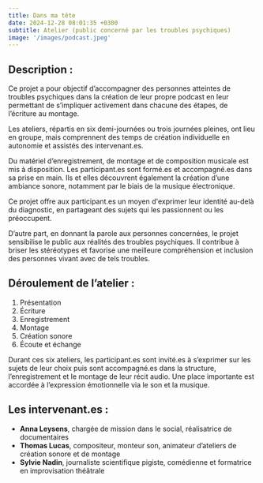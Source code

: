 ```yaml
---
title: Dans ma tête
date: 2024-12-28 08:01:35 +0300
subtitle: Atelier (public concerné par les troubles psychiques)
image: '/images/podcast.jpeg'
---
```


## Description :

Ce projet a pour objectif d’accompagner des personnes atteintes de troubles psychiques dans la création de leur propre podcast en leur permettant de s’impliquer activement dans chacune des étapes, de l’écriture au montage. 

Les ateliers, répartis en six demi-journées ou trois journées pleines, ont lieu en groupe, mais comprennent des temps de création individuelle en autonomie et assistés des intervenant.es.

Du matériel d’enregistrement, de montage et de composition musicale est mis à disposition. Les participant.es sont formé.es et accompagné.es dans sa prise en main. Ils et elles découvrent également la création d’une ambiance sonore, notamment par le biais de la musique électronique. 

Ce projet offre aux participant.es un moyen d'exprimer leur identité au-delà du diagnostic, en partageant des sujets qui les passionnent ou les préoccupent. 

D’autre part, en donnant la parole aux personnes concernées, le projet sensibilise le public aux réalités des troubles psychiques. Il contribue à briser les stéréotypes et favorise une meilleure compréhension et inclusion des personnes vivant avec de tels troubles.

## Déroulement de l’atelier :

1. Présentation
2. Écriture
3. Enregistrement
4. Montage
5. Création sonore
6. Écoute et échange 

Durant ces six ateliers, les participant.es sont invité.es à s’exprimer sur les sujets de leur choix puis sont accompagné.es dans la structure, l’enregistrement et le montage de leur récit audio. Une place importante est accordée à l’expression émotionnelle via le son et la musique.


## Les intervenant.es :

* **Anna Leysens**, chargée de mission dans le social, réalisatrice de documentaires
* **Thomas Lucas**, compositeur, monteur son, animateur d’ateliers de création sonore et de montage 
* **Sylvie Nadin**, journaliste scientifique pigiste, comédienne et formatrice en improvisation théâtrale
